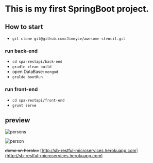# This is my first SpringBoot project.

## How to start

- `git clone git@github.com:JimmyLv/awesome-stencil.git`

### run back-end

- `cd spa-restapi/back-end`
- `gradle clean build`
- open DataBase: `mongod`
- `gralde bootRun`

### run front-end

- `cd spa-restapi/front-end`
- `grunt serve`


## preview

![persons](http://7xjbdq.com1.z0.glb.clouddn.com/persons.png)

![person](http://7xjbdq.com1.z0.glb.clouddn.com/person.png)

~~demo on heroku:~~ [http://sb-restful-microservices.herokuapp.com](http://sb-restful-microservices.herokuapp.com)
